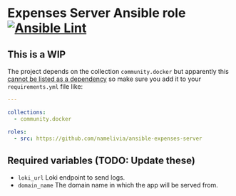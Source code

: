 # Expenses Server Ansible role [![Ansible Lint](https://github.com/namelivia/ansible-expenses-server/actions/workflows/ansible-lint.yml/badge.svg)](https://github.com/namelivia/ansible-expenses-server/actions/workflows/ansible-lint.yml)

## This is a WIP

The project depends on the collection `community.docker` but apparently this [cannot be listed as a dependency](https://github.com/ansible/ansible/issues/62847) so make sure you add it to your `requirements.yml` file like:

```yml
---

collections:
  - community.docker

roles:
  - src: https://github.com/namelivia/ansible-expenses-server
```

## Required variables (TODO: Update these)
 - `loki_url` Loki endpoint to send logs.
 - `domain_name` The domain name in which the app will be served from.
